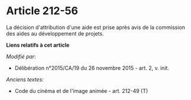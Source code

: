 # Article 212-56

La décision d'attribution d'une aide est prise après avis de la commission des aides au développement de projets.

**Liens relatifs à cet article**

_Modifié par_:

  - Délibération n°2015/CA/19 du 26 novembre 2015 - art. 2, v. init.

_Anciens textes_:

  - Code du cinéma et de l'image animée - art. 212-49 (T)

